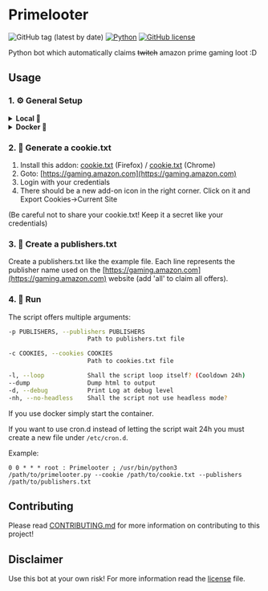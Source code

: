 # Primelooter

![GitHub tag (latest by date)](https://img.shields.io/github/v/tag/srhinos/primelooter?label=version)
[![Python](https://img.shields.io/badge/Made%20with-Python%203.9-blue.svg?style=flat-square&logo=Python&logoColor=white)](https://www.python.org/)
[![GitHub license](https://img.shields.io/github/license/srhinos/primelooter)](https://github.com/srhinos/primelooter/blob/main/LICENSE)

Python bot which automatically claims ~~twitch~~ amazon prime gaming loot :D

## Usage

### 1. ⚙️ General Setup
<details>
  <summary><b>Local 📌</b></summary>

  1.  Install python3
  2.  Install package requirements: `pip install -r requirements.txt`
  3.  Install playwright: `python -m playwright install`
  4.  Create your own cookies.txt and publishers.txt (see example files)`
</details>

<details>
  <summary><b>Docker 🐳</b></summary>

  If you want to use the provided docker image (only linux/amd64 plattform for now) you must mount the **config.txt** and **providers.txt** into the **app** path. (example compose file is provided)
</details>

### 2. 🍪 Generate a cookie.txt

1.  Install this addon: [cookie.txt](https://addons.mozilla.org/de/firefox/addon/cookies-txt/) (Firefox) / [cookie.txt](https://chrome.google.com/webstore/detail/get-cookiestxt-locally/cclelndahbckbenkjhflpdbgdldlbecc/) (Chrome)
2.  Goto: [https://gaming.amazon.com](https://gaming.amazon.com)
3.  Login with your credentials
4.  There should be a new add-on icon in the right corner. Click on it and Export Cookies->Current Site

(Be careful not to share your cookie.txt! Keep it a secret like your credentials)

### 3. 🏢 Create a publishers.txt

Create a publishers.txt like the example file. Each line represents the publisher name used on the [https://gaming.amazon.com](https://gaming.amazon.com) website (add 'all' to claim all offers).

### 4. 🏃 Run

The script offers multiple arguments:
```bash
-p PUBLISHERS, --publishers PUBLISHERS
                      Path to publishers.txt file

-c COOKIES, --cookies COOKIES
                      Path to cookies.txt file

-l, --loop            Shall the script loop itself? (Cooldown 24h)
--dump                Dump html to output
-d, --debug           Print Log at debug level
-nh, --no-headless    Shall the script not use headless mode?
```
If you use docker simply start the container.

If you want to use cron.d instead of letting the script wait 24h you must create a new file under `/etc/cron.d`.

Example:
```
0 0 * * * root : Primelooter ; /usr/bin/python3 /path/to/primelooter.py --cookie /path/to/cookie.txt --publishers /path/to/publishers.txt
```


## Contributing

Please read [CONTRIBUTING.md](CONTRIBUTING.md) for more information on contributing to this project!

## Disclaimer

Use this bot at your own risk! For more information read the [license](LICENSE) file.
